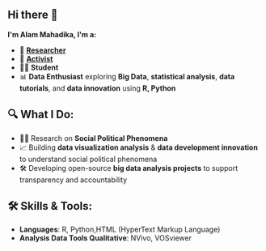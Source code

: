 ## Hi there 👋 


**I'm  Alam Mahadika, I'm  a:** 
- 🔎 [**Researcher**](https://psm.umy.ac.id/id/alam-mahadika/)
- 📣 [**Activist**](https://kisp-id.org/)
- 👨‍🎓 **Student**  
- 📊 **Data Enthusiast** exploring **Big Data**, **statistical analysis**, **data tutorials**, and **data innovation** using **R, Python**

## 🔍 What I Do:
- 🧑‍🔬 Research on **Social Political Phenomena**  
- 📈 Building **data visualization analysis** & **data development innovation** to understand social political phenomena  
- 🛠️ Developing open-source **big data analysis projects** to support transparency and accountability  

## 🛠️ Skills & Tools:
- **Languages**: R, Python,HTML (HyperText Markup Language)   
- **Analysis Data Tools Qualitative**: NVivo, VOSviewer
  
